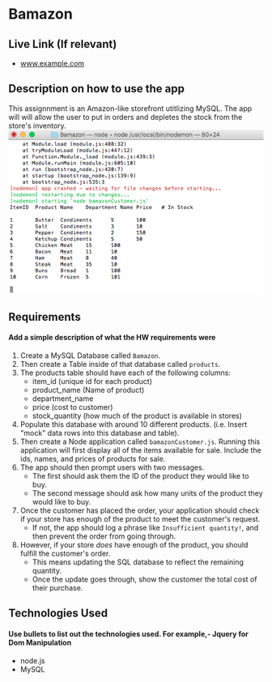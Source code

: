# Bamazon
## Live Link (If relevant)
 - www.example.com
## Description on how to use the app
This assignnment is an Amazon-like storefront utitlizing MySQL. The app will will allow the user to put in orders and depletes the stock from the store's inventory. 
![Alt text](https://github.com/wyattthomson/Bamazon/blob/master/screenShot.png "Screen Shot")
## Requirements
#### Add a simple description of what the HW requirements were
1. Create a MySQL Database called `Bamazon`.
2. Then create a Table inside of that database called `products`.
3. The products table should have each of the following columns:
   * item_id (unique id for each product)
   * product_name (Name of product)
   * department_name
   * price (cost to customer)
   * stock_quantity (how much of the product is available in stores)
4. Populate this database with around 10 different products. (i.e. Insert "mock" data rows into this database and table).
5. Then create a Node application called `bamazonCustomer.js`. Running this application will first display all of the items available for sale. Include the ids, names, and prices of products for sale.
6. The app should then prompt users with two messages.
   * The first should ask them the ID of the product they would like to buy.
   * The second message should ask how many units of the product they would like to buy.
7. Once the customer has placed the order, your application should check if your store has enough of the product to meet the customer's request.
   * If not, the app should log a phrase like `Insufficient quantity!`, and then prevent the order from going through.
8. However, if your store _does_ have enough of the product, you should fulfill the customer's order.
   * This means updating the SQL database to reflect the remaining quantity.
   * Once the update goes through, show the customer the total cost of their purchase.
## Technologies Used
#### Use bullets to list out the technologies used. For example,- Jquery for Dom Manipulation
- node.js
- MySQL

```